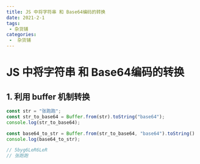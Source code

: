 ```yaml
---
title: JS 中将字符串 和 Base64编码的转换
date: 2021-2-1
tags:
 - 杂货铺
categories:
 -  杂货铺
---
```


# JS 中将字符串 和 Base64编码的转换

## 1. 利用 buffer 机制转换

```js
const str = "张跑跑";
const str_to_base64 = Buffer.from(str).toString("base64");
console.log(str_to_base64);

const base64_to_str = Buffer.from(str_to_base64, "base64").toString()
console.log(base64_to_str);

// 5byg6LeR6LeR
// 张跑跑
```

